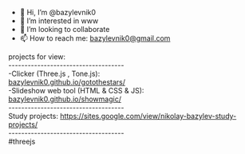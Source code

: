 - 👋 Hi, I’m @bazylevnik0
- 👀 I’m interested in www
- 💞️ I’m looking to collaborate
- 📫 How to reach me: bazylevnik0@gmail.com

projects for view:<br>
------------------------------------<br>
-Clicker (Three.js , Tone.js):<br>
<a href="https://bazylevnik0.github.io/gotothestars/">bazylevnik0.github.io/gotothestars/</a><br>
-Slideshow web tool (HTML & CSS & JS):<br>
<a href="https://bazylevnik0.github.io/showmagic/">bazylevnik0.github.io/showmagic/</a><br>
------------------------------------<br>
Study projects: https://sites.google.com/view/nikolay-bazylev-study-projects/<br>
------------------------------------<br>
#threejs
